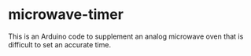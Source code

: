 # microwave-timer
This is an Arduino code to supplement an analog microwave oven that is difficult to set an accurate time. 
